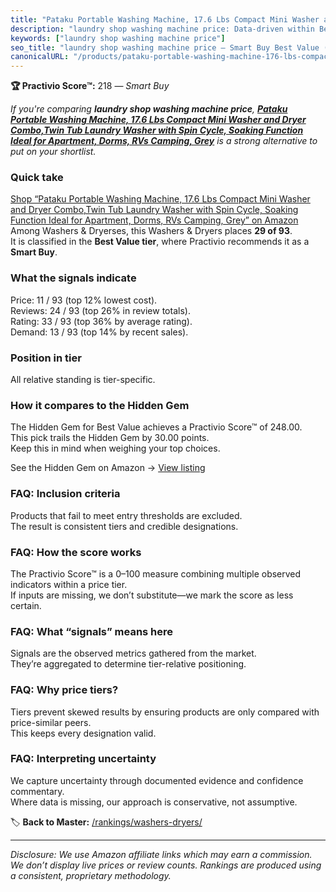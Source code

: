 ```yaml
---
title: "Pataku Portable Washing Machine, 17.6 Lbs Compact Mini Washer and Dryer Combo,Twin Tub Laundry Washer with Spin Cycle, Soaking Function Ideal for Apartment, Dorms, RVs Camping, Grey"
description: "laundry shop washing machine price: Data-driven within Best Value ranking using the Practivio Score™. Positioned by quality, value, demand, findability, moment…"
keywords: ["laundry shop washing machine price"]
seo_title: "laundry shop washing machine price — Smart Buy Best Value (2025)"
canonicalURL: "/products/pataku-portable-washing-machine-176-lbs-compact-mini-washer-and-dryer-combotwin-tub-laundry-washer-with-spin-cycle-soaking-function-ideal-for-apartment-dorms-rvs-camping-grey-B0C7V5B59G/"
---
```


**🏆 Practivio Score™:** 218 — _Smart Buy_


*If you're comparing **laundry shop washing machine price**, **[Pataku Portable Washing Machine, 17.6 Lbs Compact Mini Washer and Dryer Combo,Twin Tub Laundry Washer with Spin Cycle, Soaking Function Ideal for Apartment, Dorms, RVs Camping, Grey](https://www.amazon.com/dp/B0C7V5B59G?tag=practivio-20)** is a strong alternative to put on your shortlist.*
### Quick take
[Shop “Pataku Portable Washing Machine, 17.6 Lbs Compact Mini Washer and Dryer Combo,Twin Tub Laundry Washer with Spin Cycle, Soaking Function Ideal for Apartment, Dorms, RVs Camping, Grey” on Amazon](https://www.amazon.com/dp/B0C7V5B59G?tag=practivio-20)
Among Washers & Dryerses, this Washers & Dryers places **29 of 93**.  
It is classified in the **Best Value tier**, where Practivio recommends it as a **Smart Buy**.

### What the signals indicate
Price: 11 / 93 (top 12% lowest cost).  
Reviews: 24 / 93 (top 26% in review totals).  
Rating: 33 / 93 (top 36% by average rating).  
Demand: 13 / 93 (top 14% by recent sales).

### Position in tier
All relative standing is tier-specific.

### How it compares to the Hidden Gem
The Hidden Gem for Best Value achieves a Practivio Score™ of 248.00.  
This pick trails the Hidden Gem by 30.00 points.  
Keep this in mind when weighing your top choices.  

See the Hidden Gem on Amazon → [View listing](https://www.amazon.com/dp/B09YLKMHLH?tag=practivio-20)

### FAQ: Inclusion criteria
Products that fail to meet entry thresholds are excluded.  
The result is consistent tiers and credible designations.

### FAQ: How the score works
The Practivio Score™ is a 0–100 measure combining multiple observed indicators within a price tier.  
If inputs are missing, we don’t substitute—we mark the score as less certain.

### FAQ: What “signals” means here
Signals are the observed metrics gathered from the market.  
They’re aggregated to determine tier-relative positioning.

### FAQ: Why price tiers?
Tiers prevent skewed results by ensuring products are only compared with price-similar peers.  
This keeps every designation valid.

### FAQ: Interpreting uncertainty
We capture uncertainty through documented evidence and confidence commentary.  
Where data is missing, our approach is conservative, not assumptive.


🏷️ **Back to Master:** [/rankings/washers-dryers/](/rankings/washers-dryers/)

---
_Disclosure: We use Amazon affiliate links which may earn a commission. We don’t display live prices or review counts. Rankings are produced using a consistent, proprietary methodology._
